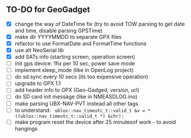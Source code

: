 ## TO-DO for GeoGadget
- [x] change the way of DateTime fix (try to avoid TOW parsing to get date and time, disable parsing GPSTime)
- [x] make dir YYYYMMDD to separate GPX files
- [x] refactor to use FormatDate and FormatTime functions
- [x] use alt NeoSerial lib
- [x] add SATs info (starting screen, operation screen)
- [ ] init gps device: 1fix per 10 sec, power save mode
- [ ] implement sleep_mode (like in OpenLog project)
- [ ] do sd.sync every 10 secs (its too expensive operation)
- [ ] upgrade to GPX 1.1
- [ ] add header info to GPX (Geo-Gadged, version, url)
- [ ] do  SD card init message (like in NMEASDLOG.ino)
- [ ] make parsing UBX-NAV-PVT instead all other tags
- [ ] to understand: ```
ublox::nav_timeutc_t::valid_t &v = *((ublox::nav_timeutc_t::valid_t *) &chr);```
- [ ] make program reset the device after 25 minutesof work - to avoid hangings
